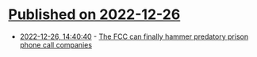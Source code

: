 # [Published on 2022-12-26](index.md)

* [2022-12-26, 14:40:40](https://news.ycombinator.com/item?id=34137925) - [The FCC can finally hammer predatory prison phone call companies](https://techcrunch.com/2022/12/22/the-fcc-can-finally-hammer-predatory-prison-phonecall-companies-thanks-to-just-passed-bill/)
